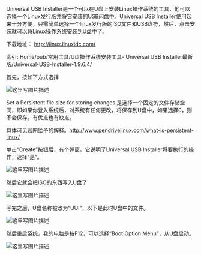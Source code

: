 Universal USB Installer是一个可以在U盘上安装Linux操作系统的工具，他可以选择一个Linux发行版并将它安装的USB闪盘中。Universal USB Installer使用起来十分方便，只需简单选择一个linux发行版的ISO文件和USB盘符，然后，点击安装就可以将Linux操作系统安装到U盘中了。

下载地址： http://linux.linuxidc.com/

索引: Home/pub/常用工具/U盘操作系统安装工具- Universal USB Installer最新版/Universal-USB-Installer-1.9.6.4/

首先，按如下方式选择

![这里写图片描述](https://img-blog.csdn.net/20170310093726806)

Set a Persistent file size for storing changes 是选择一个固定的文件存储空间，即如果你登入系统后，对系统有任何更改，将保存到U盘中，如果选择0，则不会保存。有优点也有缺点。

具体可见官网给予的解释。http://www.pendrivelinux.com/what-is-persistent-linux/

单击“Create”按钮后，有个弹窗。它说明了Universal USB Installer将要执行的操作，选择“是”。

![这里写图片描述](https://img-blog.csdn.net/20170310094012494)

然后它就会把ISO的东西写入U盘了

![这里写图片描述](https://img-blog.csdn.net/20170310094248164)

写完之后，U盘名称被改为“UUI”，以下是此时U盘中的文件。

![这里写图片描述](https://img-blog.csdn.net/20170310094702139)

然后重启系统，我的电脑是按F12，可以选择“Boot Option Menu”，从U盘启动。

![这里写图片描述](https://img-blog.csdn.net/20170310095638357)
